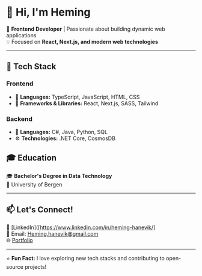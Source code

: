 # 👋 Hi, I'm Heming

🚀 **Frontend Developer** | Passionate about building dynamic web applications  
💡 Focused on **React, Next.js, and modern web technologies**  

---

## 🔧 Tech Stack  

### **Frontend**  
- 🚀 **Languages:** TypeScript, JavaScript, HTML, CSS  
- 🎨 **Frameworks & Libraries:** React, Next.js, SASS, Tailwind  

### **Backend**  
- 💾 **Languages:** C#, Java, Python, SQL  
- ⚙️ **Technologies:** .NET Core, CosmosDB  

## 🎓 Education  
🎓 **Bachelor's Degree in Data Technology**  
📍 University of Bergen  

---

## 📫 Let's Connect!  
🔗 [LinkedIn]([https://www.linkedin.com/in/heming-hanevik/]  
📧 Email: Heming.hanevik@gmail.com  
🌐 [Portfolio](https://heminghanevik.link)  

---

⭐ **Fun Fact:** I love exploring new tech stacks and contributing to open-source projects!
